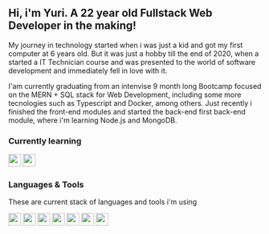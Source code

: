 ## Hi, i'm Yuri. A 22 year old Fullstack Web Developer in the making!

My journey in technology started when i was just a kid and got my first computer at 6 years old. But it was just a hobby till the end of 2020, when a started a IT Technician course and was presented to the world of software development and immediately fell in love with it.


I'am currently graduating from an intenvise 9 month long Bootcamp focused on the MERN + SQL stack for Web Development, including some more tecnologies such as Typescript and Docker, among others.
Just recently i finished the front-end modules and started the back-end first back-end module, where i'm learning Node.js and MongoDB.


### Currently learning

<img height="25px" src="https://img.shields.io/badge/Node.js-339933?style=for-the-badge&logo=nodedotjs&logoColor=white" /> <img height="25px" src="https://img.shields.io/badge/MongoDB-4EA94B?style=for-the-badge&logo=mongodb&logoColor=white"/>

### Languages & Tools
These are current stack of languages and tools i'm using

<img height="25px" src="https://img.shields.io/badge/HTML5-E34F26?style=for-the-badge&logo=html5&logoColor=white" /> <img height="25px" src="https://img.shields.io/badge/CSS3-1572B6?style=for-the-badge&logo=css3&logoColor=white" /> <img height="25px" src="https://img.shields.io/badge/JavaScript-323330?style=for-the-badge&logo=javascript&logoColor=F7DF1E" /> <img height="25px" src="https://img.shields.io/badge/React-20232A?style=for-the-badge&logo=react&logoColor=61DAFB" /> <img height="25px" src="https://img.shields.io/badge/styled--components-DB7093?style=for-the-badge&logo=styled-components&logoColor=white" /> <img height="25px" src="https://img.shields.io/badge/Sass-CC6699?style=for-the-badge&logo=sass&logoColor=white" /> <img height="25px" src="https://img.shields.io/badge/Vite-B73BFE?style=for-the-badge&logo=vite&logoColor=FFD62E" />
